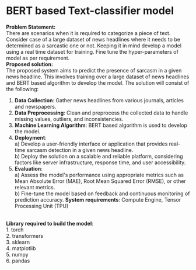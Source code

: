 # BERT based Text-classifier model 
<b>Problem Statement:</b>
<br>
There are scenarios when it is required to categorize a piece of text. Consider case 
of a large dataset of news headlines where it needs to be determined as a 
sarcastic one or not. Keeping it in mind develop a model using a real time dataset 
for training. Fine tune the hyper-parameters of model as per requirement.
<br>
<b>Proposed solution:</b>
<br>
The proposed system aims to predict the presence of sarcasm in a given news headline. This involves training over a large dataset of news headlines and BERT based algorithm to develop the model. The solution will consist of the following:
<br>
1. <b>Data Collection</b>: Gather news headlines from various journals, articles and newspapers.<br>
2. <b>Data Preprocessing</b>: Clean and preprocess the collected data to handle missing values, outliers, and inconsistencies.<br>
3. <b>Machine Learning Algorithm</b>: BERT based algorithm is used to develop the model.<br>
4. <b>Deployment</b>:
<br>a) Develop a user-friendly interface or application that provides real-time sarcasm detection in a given news headline.
<br>b) Deploy the solution on a scalable and reliable platform, considering factors like server infrastructure, response time, and user accessibility.<br>
5. <b>Evaluation</b>:
<br>a) Assess the model's performance using appropriate metrics such as Mean Absolute Error (MAE), Root Mean Squared Error (RMSE), or other relevant metrics.
<br>b) Fine-tune the model based on feedback and continuous monitoring of prediction accuracy.
<b>System requirements</b>: Compute Engine, Tensor Processing Unit (TPU)
<br>
<b>Library required to build the model</b>:<br>
1. torch<br> 
2. transformers<br> 
3. sklearn<br> 
4. matplotlib<br> 
5. numpy<br>
6. pandas 
